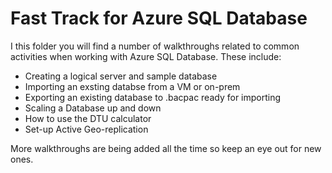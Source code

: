 # Fast Track for Azure SQL Database

I this folder you will find a number of walkthroughs related to common activities when working with Azure SQL Database.  These include:

* Creating a logical server and sample database
* Importing an exsting databse from a VM or on-prem
* Exporting an existing database to .bacpac ready for importing
* Scaling a Database up and down
* How to use the DTU calculator
* Set-up Active Geo-replication

More walkthroughs are being added all the time so keep an eye out for new ones.

